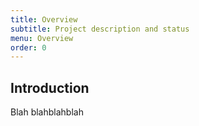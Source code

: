 ```yaml
---
title: Overview
subtitle: Project description and status
menu: Overview
order: 0
---
```


## Introduction

Blah blahblahblah


